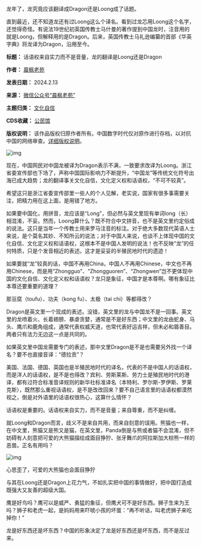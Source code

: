 龙年了，龙究竟应该翻译成Dragon还是Loong成了话题。


直到最近，还不知道龙还有过Loong这么个译名。看到过龙芯用Loong这个名字，还觉得奇怪。有说法19世纪初英国传教士马什曼的著作提到中国龙时，注音用的就是Loong，但解释用的是Dragon。后来，英国传教士马礼逊编纂的首部《华英字典》将龙译为Dragon，沿用至今。




**标题：** 话语权来自实力而不是音量，龙的翻译是Loong还是Dragon  

**作者：** [晨枫老苑](https://chinadigitaltimes.net/space/晨枫老苑)  

**发表日期：** 2024.2.13  

**来源：** [微信公众号“晨枫老苑”](https://web.archive.org/web/20240213164815/https://mp.weixin.qq.com/s/oc6QZrou1QUrbfpjz6Mzzw)  

**主题归类：** [文化自信](https://chinadigitaltimes.net/space/文化自信)  

**CDS收藏：** [公民馆](https://chinadigitaltimes.net/space/%E5%85%AC%E6%B0%91%E9%A6%86)  

**版权说明：** 该作品版权归原作者所有。中国数字时代仅对原作进行存档，以对抗中国的网络审查。[详细版权说明](https://chinadigitaltimes.net/chinese/copyright)。


![img](https://chinadigitaltimes.net/chinese/files/2024/02/post-705053-65cb9cf333da3.)


现在，中国网民对中国龙被译为Dragon表示不满，一致要求改译为Loong。浙江省委宣传部也下场了，声称中国国际影响力不断提升，“中国龙”等传统文化符号出海已成大趋势；龙的翻译事关文化自信，文化定义权和话语权，“不可不较真”。


希望这只是浙江省委宣传部里一些人的个人见解，老实说，国家有很多事需要关注，把精力用在这上面，是用错了地方。


如果要中国化，用拼音，龙应该是“Long”，但必然与英文里现有单词long（长）相混淆，不妥。然而，Loong算什么？既不符合中文拼音，也不是英文里约定俗成的说法。这只是当年一个传教士用来罗马注音的标注。对于绝大多数现代英语人士来说，是个莫名其妙、不知所云的说法；对于中国人来说，也谈不上体现中国的文化自信、文化定义权和话语权，这根本不是中国人发明的说法！也不反映“龙”的任何特质，只是个发音相近的表述。这才是妥妥的半殖民地时代的遗迹！


如果要就“龙”较真的话，中国不再用China，中国人不再用Chinese，中文也不再用Chinese，而是用“Zhongguo”、“Zhongguoren”、“Zhongwen”岂不更体现中国的文化自信、文化定义权和话语权？龙只是象征，中国才是本尊啊。哪有象征比本尊还要重要的道理？


那豆腐（toufu）、功夫（kong fu）、太极（tai chi）等都得改？


Dragon是英文里一个现成的表述。没错，英文里的龙与中国龙不是一回事。英文里的龙喷着火、长着翅膀、暴虐贪婪，通常是不是好东西；中文里的龙由蛇身、马头、鹰爪和鹿角组成，通常代表权威天道，也常代表好运吉祥，但未必和眉善目。两者只有法力无边这一点是共同的。


如果英文里中国龙需要专门的表述，那中文里Dragon是不是也需要另外找一个译名？要不也直接音译：“德拉贡”？


美国、法国、德国、英国也是半殖民地时代的译名，代表的不是中国人的话语权，而是洋人的话语权，是不是也得改？宾利、劳斯莱斯、劳力士是殖民地时代的港译，都有过符合标准音译规则的新华社标准译名（本特利、罗尔斯-罗伊斯、罗莱克斯），既然那么重视话语权，是不是改改回来？要不自己语言里的话语权都漠然视之，倒是对外语里的话语权很热心，这算什么情怀？


话语权是重要的。话语权来自实力，而不是音量；来自尊重，而不是纠缠。


就Loong和Dragon而言，歧义不是来自共用，而来自刻意的误用。熊猫也一样，在中文里，熊猫又是熊又是猫，在英文里，Panda倒是与熊或者猫不会混淆，但不妨碍有人刻意把可爱的大熊猫描绘成面目狰狞、张牙舞爪的阿拉斯加大棕熊一样的恶兽。正名有用吗？


![img](https://chinadigitaltimes.net/chinese/files/2024/02/post-705053-65cb9cf34ae84.)


心思歪了，可爱的大熊猫也会面目狰狞


与其在Loong还是Dragon上花力气，不如扎实把中国的事情做好，把中国打造成既强大又友善的超级大国。


鹰是好鸟吗？鹰可以是威严、勇猛的象征，但鹰犬可不是好东西。狮子生来为王吗？狮子和老虎一起，是妈妈用来吓唬小孩的坏蛋：“再不听话，叫老虎狮子来吃掉你！”


龙是好东西还是坏东西？中国的形象决定了龙是好东西还是坏东西，而不是反过来。

